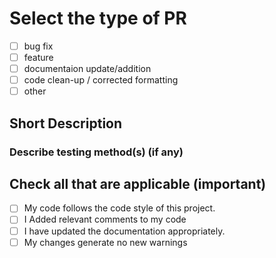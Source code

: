 # Select the type of PR
- [ ] bug fix
- [ ] feature
- [ ] documentaion update/addition
- [ ] code clean-up / corrected formatting
- [ ] other

## Short Description

### Describe testing method(s) (if any)

## Check all that are applicable (important)
- [ ] My code follows the code style of this project.
- [ ] I Added relevant comments to my code
- [ ] I have updated the documentation appropriately.
- [ ] My changes generate no new warnings